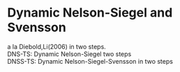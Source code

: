 # Dynamic Nelson-Siegel and Svensson 
a la Diebold,Li(2006) in two steps.<br />
DNS-TS: Dynamic Nelson-Siegel two steps<br />
DNSS-TS: Dynamic Nelson-Siegel-Svensson in two steps

